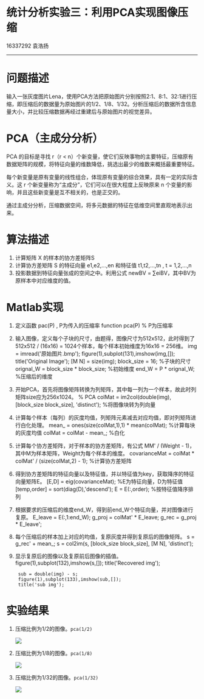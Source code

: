 # 统计分析实验三：利用PCA实现图像压缩

16337292 袁浩扬

---

# 问题描述
输入一张灰度图片Lena，使用PCA方法把原始图片分别按照2:1、8:1、32:1进行压缩，即压缩后的数据量为原始图片的1/2、1/8、1/32。分析压缩后的数据所含信息量大小，并比较压缩数据再经过重建后与原始图片的视觉差异。

# PCA（主成分分析）
PCA 的目标是寻找 r（r < n）个新变量，使它们反映事物的主要特征，压缩原有数据矩阵的规模，将特征向量的维数降低，挑选出最少的维数来概括最重要特征。

每个新变量是原有变量的线性组合，体现原有变量的综合效果，具有一定的实际含义。这 r 个新变量称为“主成分”，它们可以在很大程度上反映原来 n 个变量的影响，并且这些新变量是互不相关的，也是正交的。

通过主成分分析，压缩数据空间，将多元数据的特征在低维空间里直观地表示出来。

# 算法描述
1. 计算矩阵 X 的样本的协方差矩阵S
2. 计算协方差矩阵 S 的特征向量 e1,e2,…,en 和特征值 t1,t2,…,tn , t = 1,2,…,n
3. 投影数据到特征向量张成的空间之中。利用公式 newBV = ∑eiBV，其中BV为原样本中对应维度的值。

# Matlab实现
1. 定义函数 pac(P) , P为传入的压缩率
		function pca(P)
		% P为压缩率

2. 输入图像，定义每个子块的尺寸，由题得，图像尺寸为512x512，此时得到了512x512 / (16x16) = 1024个样本，每个样本初始维度为16x16 = 256维。
		img = imread('原始图片.bmp');
		figure(1),subplot(131),imshow(img,[]);
		title('Original Image');
		[M N] = size(img);
		block_size = 16;    %子块的尺寸
		orignal_W = block_size * block_size;  %初始维度
		end_W = P * orignal_W;  %压缩后的维度

3. 开始PCA，首先将图像矩阵转换为列矩阵，其中每一列为一个样本，故此时列矩阵size应为256x1024。
		% PCA
		colMat = im2col(double(img), [block_size block_size], 'distinct');    %将图像块转为列向量

4. 计算每个样本（每列）的灰度均值，列矩阵元素减去对应均值，即对列矩阵进行白化处理。
		mean_ = ones(size(colMat,1),1) * mean(colMat);   %计算每块的灰度均值
		colMat = colMat - mean_; %白化

5. 计算每个协方差矩阵，对于样本的协方差矩阵，有公式 MM' / (Weight - 1)，其中M为样本矩阵，Weight为每个样本的维度。
		covarianceMat = colMat * colMat' / (size(colMat,2) - 1);    %计算协方差矩阵

6. 得到协方差矩阵的特征向量以及特征值，并以特征值为key，获取降序的特征向量矩阵E。
		[E,D] = eig(covarianceMat); %E为特征向量，D为特征值
		[temp,order] = sort(diag(D),'descend');
		E = E(:,order); %按特征值降序排列

7. 根据要求的压缩后的维度end_W，得到前end_W个特征向量，并对图像进行复原。
		E_leave = E(:,1:end_W);
		g_proj = colMat' * E_leave;
		g_rec = g_proj * E_leave';

8. 每个压缩后的样本加上对应的均值，复原灰度并得到复原后的图像矩阵。
		s = g_rec' + mean_;
		s = col2im(s, [block_size block_size], [M N], 'distinct');

9. 显示复原后的图像以及复原前后图像的插值。
		figure(1),subplot(132),imshow(s,[]);
		title('Recovered img');
		
		sub = double(img) - s;
		figure(1),subplot(133),imshow(sub,[]);
		title('sub img');

# 实验结果

1. 压缩比例为1/2的图像。```pca(1/2)```
	
	![](https://i.imgur.com/0VTJmnM.png)

2. 压缩比例为1/8的图像。```pca(1/8)```

	![](https://i.imgur.com/jZaBXGE.png)

3. 压缩比例为1/32的图像。```pca(1/32)```

	![](https://i.imgur.com/RHGXq5A.png)
